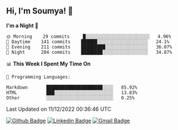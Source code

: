 ## Hi, I'm Soumya! 👋

<!--START_SECTION:waka-->
**I'm a Night 🦉** 

```text
🌞 Morning    29 commits     █░░░░░░░░░░░░░░░░░░░░░░░░   4.96% 
🌆 Daytime    141 commits    ██████░░░░░░░░░░░░░░░░░░░   24.1% 
🌃 Evening    211 commits    █████████░░░░░░░░░░░░░░░░   36.07% 
🌙 Night      204 commits    ████████░░░░░░░░░░░░░░░░░   34.87%

```


📊 **This Week I Spent My Time On** 

```text
💬 Programming Languages: 

Markdown       █████████████████████░░░░   85.92% 
HTML           ███░░░░░░░░░░░░░░░░░░░░░░   13.83% 
Other          ░░░░░░░░░░░░░░░░░░░░░░░░░   0.25%
```


 Last Updated on 11/12/2022 00:36:46 UTC
<!--END_SECTION:waka-->

[![Github Badge](https://img.shields.io/badge/-rubyruins-grey?style=for-the-badge&logo=github&logoColor=white&link=https://github.com/rubyruins/)](https://www.github.com/rubyruins/) 
[![Linkedin Badge](https://img.shields.io/badge/-Soumya%20Parekh-0072b1?style=for-the-badge&logo=Linkedin&logoColor=white&link=https://www.linkedin.com/in/Soumya-Parekh/)](https://www.linkedin.com/in/Soumya-Parekh/) 
[![Gmail Badge](https://img.shields.io/badge/-soumyaparekh.me@gmail.com-c14438?style=for-the-badge&logo=Gmail&logoColor=white&link=mailto:soumyaparekh.me@gmail.com)](mailto:soumyaparekh.me@gmail.com) 
